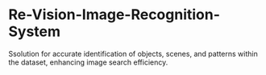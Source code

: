 # Re-Vision-Image-Recognition-System
Ssolution for accurate identification of objects, scenes, and patterns within the dataset, enhancing image search efficiency.

